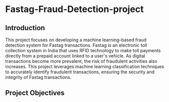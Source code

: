 # Fastag-Fraud-Detection-project

## Introduction

This project focuses on developing a machine learning-based fraud detection system for Fastag transactions. Fastag is an electronic toll collection system in India that uses RFID technology to make toll payments directly from a prepaid account linked to a user's vehicle. As digital transactions become more prevalent, the risk of fraudulent activities also increases. This project leverages machine learning classification techniques to accurately identify fraudulent transactions, ensuring the security and integrity of Fastag transactions.

## Project Objectives
